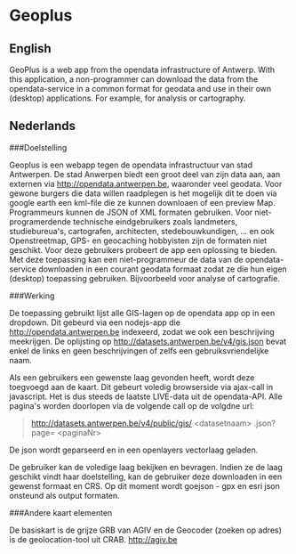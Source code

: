 Geoplus
====

English
----
GeoPlus is a web app from the opendata infrastructure of Antwerp.
With this application, a non-programmer can download the data from the opendata-service in a common format for geodata and use in their own (desktop) applications. For example, for analysis or cartography.

Nederlands 
----

###Doelstelling 

Geoplus is een webapp tegen de opendata infrastructuur van stad Antwerpen.
De stad Anwerpen biedt een groot deel van zijn data aan, aan externen via http://opendata.antwerpen.be, waaronder veel geodata. Voor gewone burgers die data willen raadplegen is het mogelijk dit te doen via google earth een kml-file die ze kunnen downloaen of een preview Map. Programmeurs kunnen de JSON of XML formaten gebruiken. 
Voor niet-programerdende  technische eindgebruikers zoals landmeters, studiebureua's, cartografen, architecten, stedebouwkundigen, ... en ook Openstreetmap, GPS- en geocaching hobbyisten zijn de formaten niet geschikt. 
Voor deze gebruikers probeert de app een oplossing te bieden.  
Met deze toepassing kan een niet-programmeur de data van de opendata-service downloaden in een courant geodata formaat zodat ze die hun eigen (desktop) toepassing gebruiken. Bijvoorbeeld voor analyse of cartografie. 

###Werking

De toepassing gebruikt lijst alle GIS-lagen op de opendata app op in een dropdown. 
Dit gebeurd via een nodejs-app die http://opendata.antwerpen.be indexeerd, zodat we ook een beschrijving meekrijgen. 
De oplijsting op http://datasets.antwerpen.be/v4/gis.json bevat enkel de links en geen beschrijvingen of zelfs een gebruiksvriendelijke naam.

Als een gebruikers een gewenste laag gevonden heeft, wordt deze toegvoegd aan de kaart. 
Dit gebeurt voledig browserside via ajax-call in javascript. Het is dus steeds de laatste LIVE-data uit de opendata-API.
Alle pagina's worden doorlopen via de volgende call op de volgdne url:
> http://datasets.antwerpen.be/v4/public/gis/ &lt;datasetnaam&gt; .json?page= &lt;paginaNr&gt;

De json wordt geparseerd en in een openlayers vectorlaag geladen.

De gebruiker kan de voledige laag bekijken en bevragen. 
Indien ze de laag geschikt vindt haar doelstelling, kan de gebruiker deze downloaden in een gewenst formaat en CRS.
Op dit moment wordt goejson - gpx en esri json onsteund als output formaten.  

###Andere kaart elementen 

De basiskart is de grijze GRB van AGIV en de Geocoder (zoeken op adres) is de geolocation-tool uit CRAB. 
http://agiv.be

